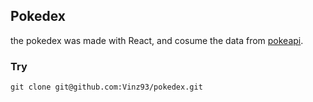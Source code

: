 ## Pokedex

the pokedex was made with React, and cosume the data
from  [pokeapi](https://pokeapi.co/).

### Try
```
git clone git@github.com:Vinz93/pokedex.git
```
